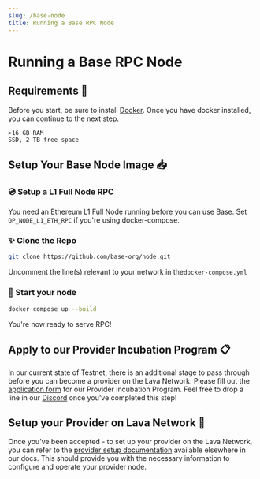 ```yaml
---
slug: /base-node
title: Running a Base RPC Node 
---
```


# Running a Base RPC Node

## Requirements 📄 

Before you start, be sure to install [Docker](https://www.docker.com/get-started). Once you have docker installed, you can continue to the next step.

    >16 GB RAM
    SSD, 2 TB free space


## Setup Your Base Node Image 📥

### 💿 Setup a L1 Full Node RPC 

You need an Ethereum L1 Full Node running before you can use Base. Set `OP_NODE_L1_ETH_RPC` if you're using docker-compose.

### ✨ Clone the Repo 

```bash
git clone https://github.com/base-org/node.git
```

Uncomment the line(s) relevant to your network in the`docker-compose.yml`


### 🚀 Start your node 

```bash
docker compose up --build
```

You're now ready to serve RPC!

## Apply to our Provider Incubation Program 📋

In our current state of Testnet, there is an additional stage to pass through before you can become a provider on the Lava Network. Please fill out the [application form](https://lavanet.typeform.com/to/ORi3A13v?utm_source=becoming-a-lava-provider-for-base&utm_medium=docs&utm_campaign=base-pre-grant) for our Provider Incubation Program. Feel free to drop a line in our [Discord](https://discord.gg/UxujNZbW) once you’ve completed this step!

## Setup your Provider on Lava Network 🌋

Once you’ve been accepted - to set up your provider on the Lava Network, you can refer to the [provider setup documentation](https://docs.lavanet.xyz/provider-setup?utm_source=running-a-base-rpc-node&utm_medium=docs&utm_campaign=base-pre-grant) available elsewhere in our docs. This should provide you with the necessary information to configure and operate your provider node.
